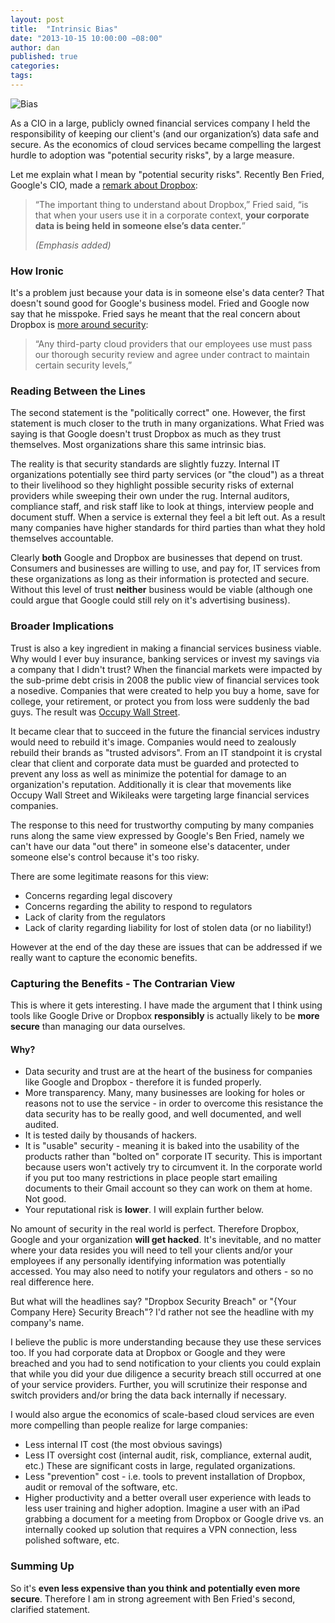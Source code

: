 ```yaml
---
layout: post
title:  "Intrinsic Bias"
date: "2013-10-15 10:00:00 −08:00"
author: dan
published: true
categories:
tags:
---
```

<img class="img-rounded img-responsive" alt="Bias" src="https://dl.dropboxusercontent.com/u/300203/blog-images/bias.jpg">

As a CIO in a large, publicly owned financial services company I held the responsibility of keeping our client's (and our organization’s) data safe and secure.  As the economics of cloud services became compelling the largest hurdle to adoption was "potential security risks", by a large measure.

Let me explain what I mean by "potential security risks".   Recently Ben Fried, Google's CIO, made a [remark about Dropbox](http://allthingsd.com/20131010/google-cio-ben-fried-on-how-google-works/):

> “The important thing to understand about Dropbox,” Fried said, “is
> that when your users use it in a corporate context, **your corporate
> data is being held in someone else’s data center.**”
>
> _(Emphasis added)_
<!-- more -->
### How Ironic

It's a problem just because your data is in someone else's data center?  That doesn't sound good for Google's business model. Fried and Google now say that he misspoke. Fried says he meant that the real concern about Dropbox is [more around security](http://allthingsd.com/20131015/google-cio-ben-fried-clarifies-remarks-on-dropbox/):

>“Any third-party cloud providers that our employees use must pass
>our thorough security review and agree under contract to maintain
>certain security levels,”

### Reading Between the Lines

The second statement is the "politically correct" one.  However, the first statement is much closer to the truth in many organizations.  What Fried was saying is that Google doesn't trust Dropbox as much as they trust themselves.  Most organizations share this same intrinsic bias.

The reality is that security standards are slightly fuzzy.  Internal IT organizations potentially see third party services (or "the cloud") as a threat to their livelihood so they highlight possible security risks of external providers while sweeping their own under the rug.  Internal auditors, compliance staff, and risk staff like to look at things, interview people and document stuff.  When a service is external they feel a bit left out.  As a result many companies have higher standards for third parties than what they hold themselves accountable.

Clearly **both** Google and Dropbox are businesses that depend on trust.  Consumers and businesses are willing to use, and pay for, IT services from these organizations as long as their information is protected and secure.  Without this level of trust **neither** business would be viable (although one could argue that Google could still rely on it's advertising business).

### Broader Implications

Trust is also a key ingredient in making a financial services business viable.  Why would I ever buy insurance, banking services or invest my savings via a company that I didn't trust?  When the financial markets were impacted by the sub-prime debt crisis in 2008 the public view of financial services took a nosedive.  Companies that were created to help you buy a home, save for college, your retirement, or protect you from loss were suddenly the bad guys.  The result was [Occupy Wall Street](http://en.wikipedia.org/wiki/Occupy_Wall_Street).

It became clear that to succeed in the future the financial services industry would need to rebuild it's image.  Companies would need to zealously rebuild their brands as "trusted advisors".  From an IT standpoint it is crystal clear that client and corporate data must be guarded and protected to prevent any loss as well as minimize the potential for damage to an organization's reputation.  Additionally it is clear that movements like Occupy Wall Street and Wikileaks were targeting large financial services companies.

The response to this need for trustworthy computing by many companies runs along the same view expressed by Google's Ben Fried, namely we can't have our data "out there" in someone else's datacenter, under someone else's control because it's too risky.

There are some legitimate reasons for this view:

* Concerns regarding legal discovery
* Concerns regarding the ability to respond to regulators
* Lack of clarity from the regulators
* Lack of clarity regarding liability for lost of stolen data (or no liability!)

However at the end of the day these are issues that can be addressed if we really want to capture the economic benefits.

### Capturing the Benefits - The Contrarian View

This is where it gets interesting.  I have made the argument that I think using tools like Google Drive or Dropbox **responsibly** is actually likely to be **more secure** than managing our data ourselves.

#### Why?

* Data security and trust are at the heart of the business for companies like Google and Dropbox - therefore it is funded properly.
* More transparency.  Many, many businesses are looking for holes or reasons not to use the service - in order to overcome this resistance the data security has to be really good, and well documented, and well audited.
* It is tested daily by thousands of hackers.
* It is "usable" security - meaning it is baked into the usability of the products rather than "bolted on" corporate IT security.  This is important because users won't actively try to circumvent it. In the corporate world if you put too many restrictions in place people start emailing documents to their Gmail account so they can work on them at home. Not good.
* Your reputational risk is **lower**.  I will explain further below.

No amount of security in the real world is perfect.  Therefore Dropbox, Google and your organization **will get hacked**.  It's inevitable, and no matter where your data resides you will need to tell your clients and/or your employees if any personally identifying information was potentially accessed.  You may also need to notify your regulators and others - so no real difference here.

But what will the headlines say? "Dropbox Security Breach" or "{Your Company Here} Security Breach"?  I'd rather not see the headline with my company's name.

I believe the public is more understanding because they use these services too.  If you had corporate data at Dropbox or Google and they were breached and you had to send notification to your clients you could explain that while you did your due diligence a security breach still occurred at one of your service providers.  Further, you will scrutinize their response and switch providers and/or bring the data back internally if necessary.

I would also argue the economics of scale-based cloud services are even more compelling than people realize for large companies:

* Less internal IT cost (the most obvious savings)
* Less IT oversight cost (internal audit, risk, compliance, external audit, etc.)  These are significant costs in large, regulated organizations.
* Less "prevention" cost - i.e. tools to prevent installation of Dropbox, audit or removal of the software, etc.
* Higher productivity and a better overall user experience with leads to less user training and higher adoption.  Imagine a user with an iPad grabbing a document for a meeting from Dropbox or Google drive vs. an internally cooked up solution that requires a VPN connection, less polished software, etc.

### Summing Up

So it's **even less expensive than you think and potentially even more secure**.  Therefore I am in strong agreement with Ben Fried's second, clarified statement.

